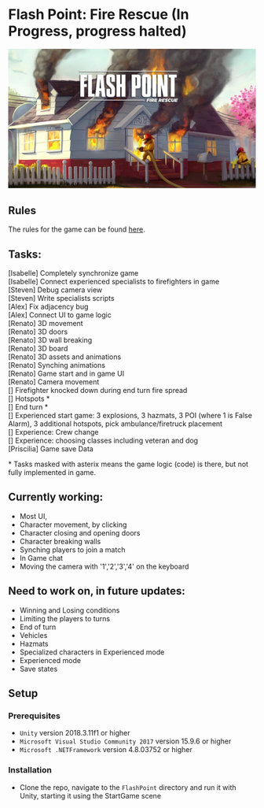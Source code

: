 # Flash Point: Fire Rescue (In Progress, progress halted)

![Flash Point banner](./flashpoint_banner.jpg)

## Rules

The rules for the game can be found [here](./Flash_Point_Rulebook.pdf). 

## Tasks:
[Isabelle] Completely synchronize game <br />
[Isabelle] Connect experienced specialists to firefighters in game <br />
[Steven] Debug camera view <br />
[Steven] Write specialists scripts <br />
[Alex] Fix adjacency bug <br />
[Alex] Connect UI to game logic <br />
[Renato] 3D movement <br />
[Renato] 3D doors <br />
[Renato] 3D wall breaking <br />
[Renato] 3D board <br />
[Renato] 3D assets and animations <br />
[Renato] Synching animations <br />
[Renato] Game start and in game UI <br />
[Renato] Camera movement <br />
[] Firefighter knocked down during end turn fire spread <br />
[] Hotspots * <br />
[] End turn * <br />
[] Experienced start game: 3 explosions, 3 hazmats, 3 POI (where 1 is False Alarm), 3 additional hotspots, pick ambulance/firetruck placement <br />
[] Experience: Crew change <br />
[] Experience: choosing classes including veteran and dog<br /> 
[Priscilia] Game save Data<br /> 

\* Tasks masked with asterix means the game logic (code) is there, but not fully implemented in game. 

## Currently working:

* Most UI, 
* Character movement, by clicking
* Character closing and opening doors
* Character breaking walls
* Synching players to join a match
* In Game chat
* Moving the camera with '1','2','3','4' on the keyboard


## Need to work on, in future updates:

* Winning and Losing conditions
* Limiting the players to turns
* End of turn
* Vehicles
* Hazmats
* Specialized characters in Experienced mode
* Experienced mode
* Save states

## Setup
### Prerequisites
* `Unity` version 2018.3.11f1 or higher
* `Microsoft Visual Studio Community 2017` version 15.9.6 or higher
* `Microsoft .NETFramework` version 4.8.03752 or higher

### Installation
* Clone the repo, navigate to the `FlashPoint` directory and run it with Unity, starting it using the StartGame scene

